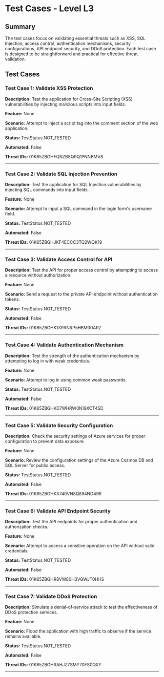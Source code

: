 # Test Cases - Level L3

## Summary

The test cases focus on validating essential threats such as XSS, SQL Injection, access control, authentication mechanisms, security configurations, API endpoint security, and DDoS protection. Each test case is designed to be straightforward and practical for effective threat validation.

## Test Cases

### Test Case 1: Validate XSS Protection

**Description:** Test the application for Cross-Site Scripting (XSS) vulnerabilities by injecting malicious scripts into input fields.

**Feature:** None

**Scenario:** Attempt to inject a script tag into the comment section of the web application.

**Status:** TestStatus.NOT_TESTED

**Automated:** False

**Threat IDs:** 01K65ZBGHFQNZB8Q9Q1PNNBMV8

---

### Test Case 2: Validate SQL Injection Prevention

**Description:** Test the application for SQL Injection vulnerabilities by injecting SQL commands into input fields.

**Feature:** None

**Scenario:** Attempt to input a SQL command in the login form's username field.

**Status:** TestStatus.NOT_TESTED

**Automated:** False

**Threat IDs:** 01K65ZBGHJKF4ECCC3TQ2WQK19

---

### Test Case 3: Validate Access Control for API

**Description:** Test the API for proper access control by attempting to access a resource without authorization.

**Feature:** None

**Scenario:** Send a request to the private API endpoint without authentication tokens.

**Status:** TestStatus.NOT_TESTED

**Automated:** False

**Threat IDs:** 01K65ZBGHK1X9RNRP5HBM00ARZ

---

### Test Case 4: Validate Authentication Mechanism

**Description:** Test the strength of the authentication mechanism by attempting to log in with weak credentials.

**Feature:** None

**Scenario:** Attempt to log in using common weak passwords.

**Status:** TestStatus.NOT_TESTED

**Automated:** False

**Threat IDs:** 01K65ZBGHKD7WHRW0N19XCT4SD

---

### Test Case 5: Validate Security Configuration

**Description:** Check the security settings of Azure services for proper configuration to prevent data exposure.

**Feature:** None

**Scenario:** Review the configuration settings of the Azure Cosmos DB and SQL Server for public access.

**Status:** TestStatus.NOT_TESTED

**Automated:** False

**Threat IDs:** 01K65ZBGHKX740VN8Q894ND49R

---

### Test Case 6: Validate API Endpoint Security

**Description:** Test the API endpoints for proper authentication and authorization checks.

**Feature:** None

**Scenario:** Attempt to access a sensitive operation on the API without valid credentials.

**Status:** TestStatus.NOT_TESTED

**Automated:** False

**Threat IDs:** 01K65ZBGHR8VW80H3VGWJT0HHS

---

### Test Case 7: Validate DDoS Protection

**Description:** Simulate a denial-of-service attack to test the effectiveness of DDoS protection services.

**Feature:** None

**Scenario:** Flood the application with high traffic to observe if the service remains available.

**Status:** TestStatus.NOT_TESTED

**Automated:** False

**Threat IDs:** 01K65ZBGHRAHJZ7SMY70FS0QXY

---

